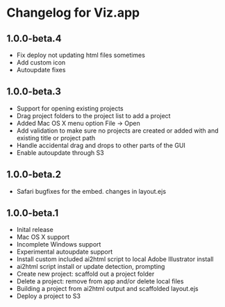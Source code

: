 # Changelog for Viz.app

## 1.0.0-beta.4

* Fix deploy not updating html files sometimes
* Add custom icon
* Autoupdate fixes

## 1.0.0-beta.3

* Support for opening existing projects
* Drag project folders to the project list to add a project
* Added Mac OS X menu option File -> Open
* Add validation to make sure no projects are created or added with and existing
  title or project path
* Handle accidental drag and drops to other parts of the GUI
* Enable autoupdate through S3

## 1.0.0-beta.2

* Safari bugfixes for the embed. changes in layout.ejs

## 1.0.0-beta.1

* Inital release
* Mac OS X support
* Incomplete Windows support
* Experimental autoupdate support
* Install custom included ai2html script to local Adobe Illustrator install
* ai2html script install or update detection, prompting
* Create new project: scaffold out a project folder
* Delete a project: remove from app and/or delete local files
* Building a project from ai2html output and scaffolded layout.ejs
* Deploy a project to S3

